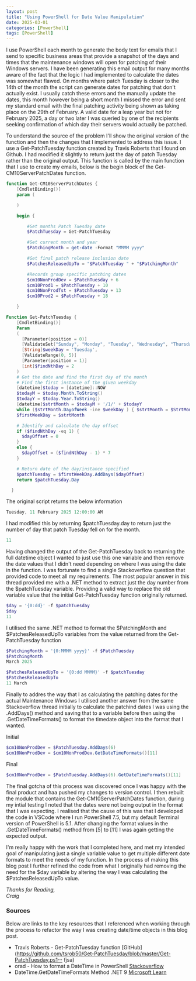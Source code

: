 ```yaml
---
layout: post
title: "Using PowerShell for Date Value Manipulation"
date: 2025-03-01
categories: [PowerShell]
tags: [PowerShell]
---
```




I use PowerShell each month to generate the body text for emails that I send to specific business areas that provide a snapshot of the days and times that the maintenance windows will open for patching of their Windows servers. I have been generating this email output for many months aware of the fact that the logic I had implemented to calculate the dates was somewhat flawed. On months where patch Tuesday is closer to the 14th of the month the script can generate dates for patching that don't actually exist. I usually catch these errors and the manually update the dates, this month however being a short month I missed the error and sent my standard email with the final patching activity being shown as taking place on the 29th of February. A valid date for a leap year but not for February 2025, a day or two later I was queried by one of the recipients seeking confirmation of which day their servers would actually be patched.

To understand the source of the problem I'll show the original version of the function and then the changes that I implemented to address this issue. I use a Get-PatchTuesday function created by Travis Roberts that I found on Github. I had modified it slightly to return just the day of patch Tuesday rather than the original output. This function is called by the main function that I use to create my emails, below is the begin block of the Get-CM10ServerPatchDates function.

```powershell
function Get-CM10ServerPatchDates {
    [CmdletBinding()]
    param (

    )

    begin {

        #Get months Patch Tuesday date
        $PatchTuesday = Get-PatchTuesday

        #Get current month and year
        $PatchingMonth = get-date -Format "MMMM yyyy"

        #Get final patch release inclusion date
        $PatchesReleasedUpTo = "$PatchTuesday " + "$PatchingMonth"

        #Records group specific patching dates
        $cm10NonProdDev = $PatchTuesday + 6
        $cm10Prod1 = $PatchTuesday + 10
        $cm10NonProdTst = $PatchTuesday + 13
        $cm10Prod2 = $PatchTuesday + 18

    }
```
```powershell
Function Get-PatchTuesday {
    [CmdletBinding()]
    Param
    (
      [Parameter(position = 0)]
      [ValidateSet("Sunday", "Monday", "Tuesday", "Wednesday", "Thursday", "Friday", "Saturday")]
      [String]$weekDay = 'Tuesday',
      [ValidateRange(0, 5)]
      [Parameter(position = 1)]
      [int]$findNthDay = 2
    )
    # Get the date and find the first day of the month
    # Find the first instance of the given weekday
    [datetime]$today = [datetime]::NOW
    $todayM = $today.Month.ToString()
    $todayY = $today.Year.ToString()
    [datetime]$strtMonth = $todayM + '/1/' + $todayY
    while ($strtMonth.DayofWeek -ine $weekDay ) { $strtMonth = $StrtMonth.AddDays(1) }
    $firstWeekDay = $strtMonth

    # Identify and calculate the day offset
    if ($findNthDay -eq 1) {
      $dayOffset = 0
    }
    else {
      $dayOffset = ($findNthDay - 1) * 7
    }

    # Return date of the day/instance specified
    $patchTuesday = $firstWeekDay.AddDays($dayOffset)
    return $patchTuesday.Day

  }
```

The original script returns the below information

```powershell
Tuesday, 11 February 2025 12:00:00 AM
```

I had modified this by returning $patchTuesday.day to return just the number of day that patch Tuesday fell on for the month.

```powershell
11
```

Having changed the output of the Get-PatchTuesday back to returning the full datetime object I wanted to just use this one variable and then remove the date values that I didn't need depending on where I was using the date in the function. I was fortunate to find a single Stackoverflow question that provided code to meet all my requirements. The most popular answer in this thread provided me with a .NET method to extract just the day number from the $patchTuesday variable. Providing a valid way to replace the old variable value that the initial Get-PatchTuesday function originally returned.

```powershell
$day = '{0:dd}' -f $patchTuesday
$day
11
```

I utilised the same .NET method to format the $PatchingMonth and $PatchesReleasedUpTo variables from the value returned from the Get-PatchTuesday function

```powershell
$PatchingMonth = '{0:MMMM yyyy}' -f $PatchTuesday
$PatchingMonth
March 2025

$PatchesReleasedUpTo = '{0:dd MMMM}' -f $patchTuesday
$PatchesReleasedUpTo
11 March
```

Finally to addres the way that I as calculating the patching dates for the actual Maintenance Windows I utilised another answer from the same Stackoverflow thread initially to calculate the patchind dates I was using the .AddDays() method and saving that to a variable before then using the .GetDateTimeFormats() to format the timedate object into the format that I wanted.

Initial
```powershell
$cm10NonProdDev = $PatchTuesday.AddDays(6)
$cm10NonProdDev = $cm10NonProdDev.GetDateTimeFormats()[11]
```

Final
```powershell
$cm10NonProdDev = $PatchTuesday.AddDays(6).GetDateTimeFormats()[11]
```

The final gotcha of this process was discovered once I was happy with the final product and haa pushed my changes to version control. I then rebuilt the module that contains the Get-CM10ServerPatchDates function, during my intial testing I noted that the dates were not being output in the format that I was expecting. I realised that the cause of this was that I developed the code in VSCode where I run PowerShell 7.5, but my default Terminal version of PowerShell is 5.1. After changing the format values in the .GetDateTimeFormats() method from [5] to [11] I was again getting the expected output.



I'm really happy with the work that I completed here, and met my intended goal of manipulating just a single variable value to get multiple different date formats to meet the needs of my function. In the process of making this blog post I further refined the code from what I originally had removing the need for the $day variable by altering the way I was calculating the $PatchesReleasedUpTo value.



*Thanks for Reading,*  
*Craig*

### Sources
Below are links to the key resources that I referenced when working through the process to refactor the way I was creating date/time objects in this blog post.

- Travis Roberts - Get-PatchTuesday function [GitHub](https://github.com/tsrob50/Get-PatchTuesday/blob/master/Get-PatchTuesday.ps1-- fjsa)
- orad - How to format a DateTime in PowerShell [Stackoverflow](https://stackoverflow.com/questions/2249619/how-to-format-a-datetime-in-powershell)
- DateTime.GetDateTimeFormats Method .NET 9 [Microsoft Learn](https://learn.microsoft.com/en-us/dotnet/api/system.datetime.getdatetimeformats?view=net-9.0)


